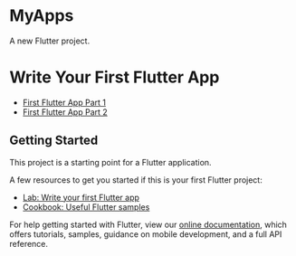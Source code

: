 # MyApps

A new Flutter project.

# Write Your First Flutter App

- [First Flutter App Part 1](https://codelabs.developers.google.com/codelabs/first-flutter-app-pt1/#0)
- [First Flutter App Part 2](https://codelabs.developers.google.com/codelabs/first-flutter-app-pt2/#0)

## Getting Started

This project is a starting point for a Flutter application.

A few resources to get you started if this is your first Flutter project:

- [Lab: Write your first Flutter app](https://flutter.dev/docs/get-started/codelab)
- [Cookbook: Useful Flutter samples](https://flutter.dev/docs/cookbook)

For help getting started with Flutter, view our
[online documentation](https://flutter.dev/docs), which offers tutorials,
samples, guidance on mobile development, and a full API reference.
